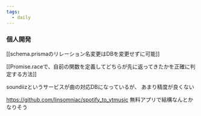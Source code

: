 ```yaml
---
tags:
  - daily
---
```

### 個人開発
[[schema.prismaのリレーション名変更はDBを変更せずに可能]]

[[Promise.raceで、自前の関数を定義してどちらが先に返ってきたかを正確に判定する方法]]

soundiizというサービスが曲の対応DBになっているが、
あまり精度が良くない

https://github.com/linsomniac/spotify_to_ytmusic
無料アプリで結構なんとかなりそう
